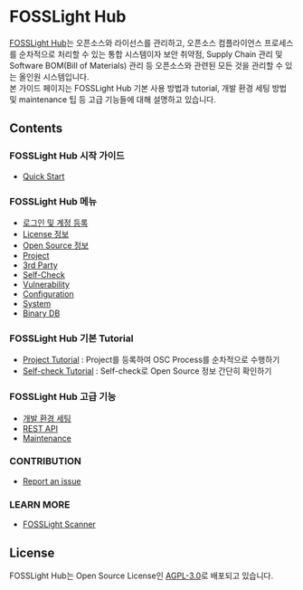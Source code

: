 # FOSSLight Hub
[FOSSLight Hub](https://github.com/fosslight/fosslight)는 오픈소스와 라이선스를 관리하고, 오픈소스 컴플라이언스 프로세스를 순차적으로 처리할 수 있는 통합 시스템이자 보안 취약점, Supply Chain 관리 및 Software BOM(Bill of Materials) 관리 등 오픈소스와 관련된 모든 것을 관리할 수 있는 올인원 시스템입니다.  
본 가이드 페이지는 FOSSLight Hub 기본 사용 방법과 tutorial, 개발 환경 세팅 방법 및 maintenance 팁 등 고급 기능들에 대해 설명하고 있습니다.


## Contents

### FOSSLight Hub 시작 가이드
- [Quick Start](started/1_install.md)

### FOSSLight Hub 메뉴
- [로그인 및 계정 등록](menu/1_sign.md)
- [License 정보](menu/2_license.md)
- [Open Source 정보](menu/3_oss.md)
- [Project](menu/4_project.md)
- [3rd Party](menu/5_third-party.md)
- [Self-Check](menu/6_self-check.md)
- [Vulnerability](menu/7_vulnerability.md)
- [Configuration](menu/8_configuration.md)
- [System](menu/9_system.md)
- [Binary DB](menu/10_binarydb.md)

### FOSSLight Hub 기본 Tutorial
- [Project Tutorial](tutorial/1_project.md) : Project를 등록하여 OSC Process를 순차적으로 수행하기
- [Self-check Tutorial](tutorial/2_self_check.md) : Self-check로 Open Source 정보 간단히 확인하기

### FOSSLight Hub 고급 기능
- [개발 환경 세팅](features/1_developer.md)
- [REST API](features/2_rest_api.md)
- [Maintenance](features/3_maintenance.md)

### CONTRIBUTION
- [Report an issue](contribution/1_contribution.md)

### LEARN MORE
- [FOSSLight Scanner](learn/2_fosslight_report.md)

## License
FOSSLight Hub는 Open Source License인 [AGPL-3.0][agpl]로 배포되고 있습니다.

[agpl]: https://github.com/fosslight/fosslight/blob/main/LICENSE

